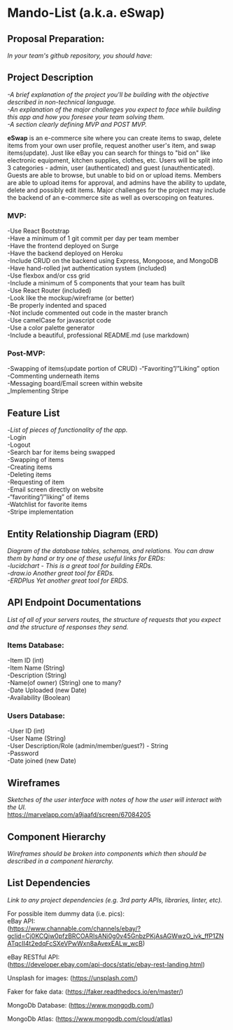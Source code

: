 # Mando-List (a.k.a. eSwap)

## Proposal Preparation:
_In your team's github repository, you should have:_<br>

## Project Description
_-A brief explanation of the project you'll be building with the objective described in non-technical language._<br> 
_-An explanation of the major challenges you expect to face while building this app and how you foresee your team solving them._<br> 
_-A section clearly defining MVP and POST MVP._<br>

**eSwap** is an e-commerce site where you can create items to swap, delete items from your own user profile, request another user's item, and swap items(update). Just like eBay you can search for things to "bid on" like electronic equipment, kitchen supplies, clothes, etc. Users will be split into 3 categories - admin, user (authenticated) and guest (unauthenticated). Guests are able to browse, but unable to bid on or upload items. Members are able to upload items for approval, and admins have the ability to update, delete and possibly edit items. Major challenges for the project may include the backend of an e-commerce site as well as overscoping on features.<br>


### MVP:
-Use React Bootstrap <br>
-Have a minimum of 1 git commit per day per team member <br>
-Have the frontend deployed on Surge<br>
-Have the backend deployed on Heroku<br>
-Include CRUD on the backend using Express, Mongoose, and MongoDB<br>
-Have hand-rolled jwt authentication system (included)<br>
-Use flexbox and/or css grid<br>
-Include a minimum of 5 components that your team has built<br>
-Use React Router (included)<br>
-Look like the mockup/wireframe (or better)<br>
-Be properly indented and spaced<br>
-Not include commented out code in the master branch<br>
-Use camelCase for javascript code<br>
-Use a color palette generator<br>
-Include a beautiful, professional README.md (use markdown)<br>

### Post-MVP:
-Swapping of items(update portion of CRUD)
-“Favoriting”/”Liking” option<br>
-Commenting underneath items<br>
-Messaging board/Email screen within website<br>
_Implementing Stripe<br>


## Feature List 
-_List of pieces of functionality of the app._<br>
-Login<br>
-Logout<br>
-Search bar for items being swapped<br>
-Swapping of items<br>
-Creating items<br>
-Deleting items<br>
-Requesting of item<br>
-Email screen directly on website<br>
-“favoriting”/”liking” of items<br>
-Watchlist for favorite items<br>
-Stripe implementation<br>



## Entity Relationship Diagram (ERD) 
_Diagram of the database tables, schemas, and relations. You can draw them by hand or try one of these useful links for ERDs:_<br>
_-lucidchart - This is a great tool for building ERDs._<br>
_-draw.io Another great tool for ERDs._<br>
_-ERDPlus Yet another great tool for ERDS._<br>





## API Endpoint Documentations 
_List of all of your servers routes, the structure of requests that you expect and the structure of responses they send._<br>

### Items Database:<br>
-Item ID (int)<br>
-Item Name (String)<br>
-Description (String)<br>
-Name(of owner) (String) one to many?<br>
-Date Uploaded (new Date)<br>
-Availability (Boolean)<br>

### Users Database:<br>
-User ID (int)<br>
-User Name (String)<br>
-User Description/Role (admin/member/guest?) - String<br>
-Password<br>
-Date joined (new Date)<br>


## Wireframes 
_Sketches of the user interface with notes of how the user will interact with the UI._<br>
https://marvelapp.com/a9jaafd/screen/67084205<br>


## Component Hierarchy 
_Wireframes should be broken into components which then should be described in a component hierarchy._<br>





## List Dependencies 
_Link to any project dependencies (e.g. 3rd party APIs, libraries, linter, etc)._<br>

For possible item dummy data (i.e. pics):<br>
eBay API: <br>
(https://www.channable.com/channels/ebay/?gclid=Cj0KCQjw0pfzBRCOARIsANi0g0v45GnbzPKjAsAGWwzO_ivk_ffP1ZNATqcII4t2edqFcSXeVPwWxn8aAvexEALw_wcB)<br>

eBay RESTful API: <br>
(https://developer.ebay.com/api-docs/static/ebay-rest-landing.html)<br>

Unsplash for images: (https://unsplash.com/) <br>

Faker for fake data: (https://faker.readthedocs.io/en/master/) <br>

MongoDb Database: (https://www.mongodb.com/) <br>

MongoDb Atlas: (https://www.mongodb.com/cloud/atlas) <br>


